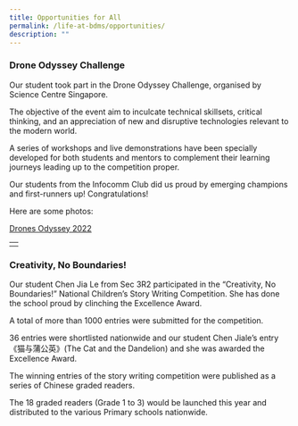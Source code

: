 ```yaml
---
title: Opportunities for All
permalink: /life-at-bdms/opportunities/
description: ""
---
```

### **Drone Odyssey Challenge**

Our student took part in the Drone Odyssey Challenge, organised by Science Centre Singapore.  

The objective of the event aim to inculcate technical skillsets, critical thinking, and an appreciation of new and disruptive technologies relevant to the modern world.

A series of workshops and live demonstrations have been specially developed for both students and mentors to complement their learning journeys leading up to the competition proper. 

Our students from the Infocomm Club did us proud by emerging champions and first-runners up!  Congratulations!  

Here are some photos:

<a href="https://issuu.com/bendemeersec/docs/try.pptx" target="_blank" >Drones Odyssey  2022</a>

| | 
|-|
| |

### **Creativity, No Boundaries!**

Our student Chen Jia Le from Sec 3R2 participated in the “Creativity, No Boundaries!” National Children’s Story Writing Competition. She has done the school proud by clinching the Excellence Award.

A total of more than 1000 entries were submitted for the competition.

36 entries were shortlisted nationwide and our student 
 Chen Jiale’s entry《猫与蒲公英》(The Cat and the Dandelion) and she was awarded the Excellence Award.

The winning entries of the story writing competition were published as a series of Chinese graded readers.

The 18 graded readers (Grade 1 to 3) would be launched this year and distributed to the various Primary schools nationwide.